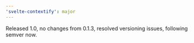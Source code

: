 ```yaml
---
'svelte-contextify': major
---
```


Released 1.0, no changes from 0.1.3, resolved versioning issues, following semver now.
